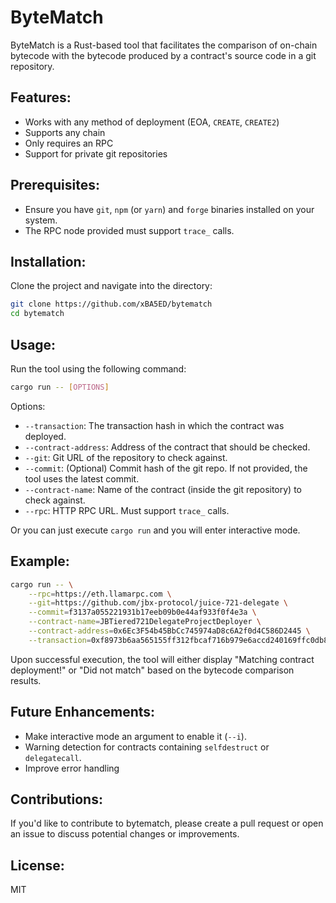 # ByteMatch

ByteMatch is a Rust-based tool that facilitates the comparison of on-chain bytecode with the bytecode produced by a contract's source code in a git repository.

## Features:

- Works with any method of deployment (EOA, `CREATE`, `CREATE2`)
- Supports any chain
- Only requires an RPC
- Support for private git repositories

## Prerequisites:

- Ensure you have `git`, `npm` (or `yarn`) and `forge` binaries installed on your system.
- The RPC node provided must support `trace_` calls.

## Installation:

Clone the project and navigate into the directory:

```bash
git clone https://github.com/xBA5ED/bytematch
cd bytematch
```

## Usage:

Run the tool using the following command:

```bash
cargo run -- [OPTIONS]
```

Options:
- `--transaction`: The transaction hash in which the contract was deployed.
- `--contract-address`: Address of the contract that should be checked.
- `--git`: Git URL of the repository to check against.
- `--commit`: (Optional) Commit hash of the git repo. If not provided, the tool uses the latest commit.
- `--contract-name`: Name of the contract (inside the git repository) to check against.
- `--rpc`: HTTP RPC URL. Must support `trace_` calls.

Or you can just execute `cargo run` and you will enter interactive mode.


## Example:
```bash
cargo run -- \
    --rpc=https://eth.llamarpc.com \
    --git=https://github.com/jbx-protocol/juice-721-delegate \
    --commit=f3137a055221931b17eeb09b0e44af933f0f4e3a \
    --contract-name=JBTiered721DelegateProjectDeployer \
    --contract-address=0x6Ec3F54b45BbCc745974aD8c6A2f0d4C586D2445 \
    --transaction=0xf8973b6aa565155ff312fbcaf716b979e6accd240169ffc0db828cdf91416b2d
```

Upon successful execution, the tool will either display "Matching contract deployment!" or "Did not match" based on the bytecode comparison results.

## Future Enhancements:
- Make interactive mode an argument to enable it (`--i`).
- Warning detection for contracts containing `selfdestruct` or `delegatecall`.
- Improve error handling


## Contributions:

If you'd like to contribute to bytematch, please create a pull request or open an issue to discuss potential changes or improvements.

## License:

MIT
